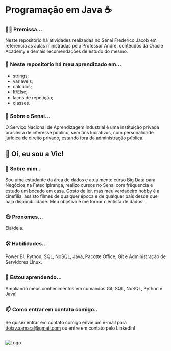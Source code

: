# Programação em Java ☕
### 👩‍🎓 Premissa...
Neste repositório há atividades realizadas no Senai Frederico Jacob em referencia as aulas ministradas pelo Professor Andre, contéudos da Oracle Academy e demais recomendações de estudo do mesmo.

### 📂 Neste repositorio há meu aprendizado em...
- strings;
- variaveis;
- calcúlos;
- If/Else;
- laços de repetição;
- classes.

### 🏫 Sobre o Senai...
O Serviço Nacional de Aprendizagem Industrial é uma instituição privada brasileira de interesse público, sem fins lucrativos, com personalidade jurídica de direito privado, estando fora da administração pública.

## 🦈 Oi, eu sou a Vic!
### 🚀 Sobre mim..
Sou uma estudante da área de dados e atualmente curso Big Data para Negócios na Fatec Ipiranga, realizo cursos no Senai com frêquencia e estudo um bocado em casa. Gosto de ler, mas meu verdadeiro hobby é a cinefilia, assisto filmes de qualquer época e de qualquer país desde que haja disponibilidade.
Meu objetivo é me tornar ciêntista de dados!
##
### 😄 Pronomes...
Ela/dela.
##
### 🛠 Habilidades...
Power BI, Python, SQL, NoSQL, Java, Pacotte Office, Git e Administração de Servidores Linux.
##
### 🧠 Estou aprendendo...
Ampliando meus conhecimentos em comandos Git, SQL, NoSQL, Python e Java!
##
### 📫 Como entrar em contato comigo..
Se quiser entrar em contato comigo envie um e-mail para ttoiav.aamaral@gmail.com ou entre em contato pelo LinkedIn!
## 
![Logo](https://i.imgur.com/wF5SomY.png)
